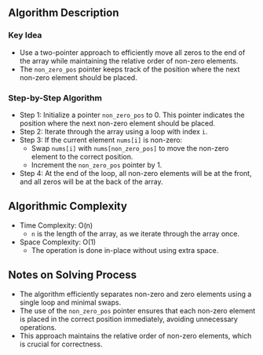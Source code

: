 ## Algorithm Description
### Key Idea
- Use a two-pointer approach to efficiently move all zeros to the end of the array while maintaining the relative order of non-zero elements.
- The ```non_zero_pos``` pointer keeps track of the position where the next non-zero element should be placed.

### Step-by-Step Algorithm
- Step 1: Initialize a pointer ```non_zero_pos``` to 0. This pointer indicates the position where the next non-zero element should be placed.
- Step 2: Iterate through the array using a loop with index ```i```.
- Step 3: If the current element ```nums[i]``` is non-zero:
  - Swap ```nums[i]``` with ```nums[non_zero_pos]``` to move the non-zero element to the correct position.
  - Increment the ```non_zero_pos``` pointer by 1.
- Step 4: At the end of the loop, all non-zero elements will be at the front, and all zeros will be at the back of the array.

## Algorithmic Complexity
- Time Complexity: O(n)
  - ```n``` is the length of the array, as we iterate through the array once.
- Space Complexity: O(1)
  - The operation is done in-place without using extra space.

## Notes on Solving Process
- The algorithm efficiently separates non-zero and zero elements using a single loop and minimal swaps.
- The use of the ```non_zero_pos``` pointer ensures that each non-zero element is placed in the correct position immediately, avoiding unnecessary operations.
- This approach maintains the relative order of non-zero elements, which is crucial for correctness.